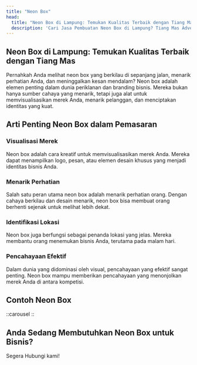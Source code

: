```yaml
---
title: "Neon Box"
head:
  title: "Neon Box di Lampung: Temukan Kualitas Terbaik dengan Tiang Mas"
  description: 'Cari Jasa Pembuatan Neon Box di Lampung? Tiang Mas Advertising hadir untuk solusi iklan terbaik Anda. Menarik, berkualitas, dan terjangkau'
---
```

## Neon Box di Lampung: Temukan Kualitas Terbaik dengan Tiang Mas

Pernahkah Anda melihat neon box yang berkilau di sepanjang jalan, menarik perhatian Anda, dan meninggalkan kesan mendalam? Neon box adalah elemen penting dalam dunia periklanan dan branding bisnis. 
Mereka bukan hanya sumber cahaya yang menarik, tetapi juga alat untuk memvisualisasikan merek Anda, menarik pelanggan, dan menciptakan identitas yang kuat.

## Arti Penting Neon Box dalam Pemasaran
### Visualisasi Merek

Neon box adalah cara kreatif untuk memvisualisasikan merek Anda. Mereka dapat menampilkan logo, pesan, atau elemen desain khusus yang menjadi identitas bisnis Anda.

### Menarik Perhatian

Salah satu peran utama neon box adalah menarik perhatian orang. Dengan cahaya berkilau dan desain menarik, neon box bisa membuat orang berhenti sejenak untuk melihat lebih dekat.

### Identifikasi Lokasi

Neon box juga berfungsi sebagai penanda lokasi yang jelas. Mereka membantu orang menemukan bisnis Anda, terutama pada malam hari.

### Pencahayaan Efektif

Dalam dunia yang didominasi oleh visual, pencahayaan yang efektif sangat penting. Neon box mampu memberikan pencahayaan yang menonjolkan merek Anda di antara kompetisi.

## Contoh Neon Box

::carousel
::

## Anda Sedang Membutuhkan Neon Box untuk Bisnis?
Segera Hubungi kami!